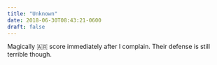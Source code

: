 ```yaml
---
title: "Unknown"
date: 2018-06-30T08:43:21-0600
draft: false
---
```


Magically 🇦🇷 score immediately after I complain. Their defense is still terrible though.

